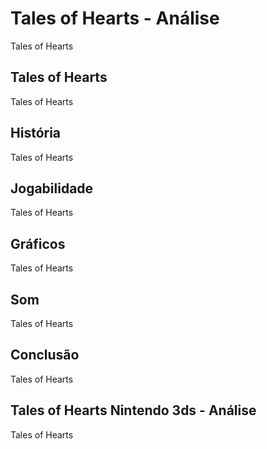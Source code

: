 ---
---

# Tales of Hearts - Análise

Tales of Hearts

## Tales of Hearts

Tales of Hearts

## História

Tales of Hearts

## Jogabilidade

Tales of Hearts

## Gráficos

Tales of Hearts

## Som

Tales of Hearts

## Conclusão

Tales of Hearts

## Tales of Hearts Nintendo 3ds - Análise

Tales of Hearts
